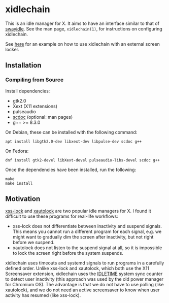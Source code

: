 # xidlechain

This is an idle manager for X. It aims to have an interface similar to that of
[swayidle](https://github.com/swaywm/swayidle).
See the man page, `xidlechain(1)`, for instructions on configuring xidlechain.

See [here](examples/idle.sh) for an example on how to use xidlechain with
an external screen locker.

## Installation

### Compiling from Source

Install dependencies:

* gtk2.0
* Xext (X11 extensions)
* pulseaudio
* [scdoc](https://git.sr.ht/~sircmpwn/scdoc) (optional: man pages)
* g++ >= 8.3.0

On Debian, these can be installed with the following command:

    apt install libgtk2.0-dev libxext-dev libpulse-dev scdoc g++

On Fedora:

    dnf install gtk2-devel libXext-devel pulseaudio-libs-devel scdoc g++

Once the dependencies have been installed, run the following:

    make
    make install

## Motivation

[xss-lock](https://bitbucket.org/raymonad/xss-lock) and
[xautolock](https://github.com/l0b0/xautolock) are two popular idle managers
for X. I found it difficult to use these programs for real-life workflows:

* xss-lock does not differentiate between inactivity and suspend signals. This
  means you cannot run a different program for each signal, e.g. we might want
  to gradually dim the screen after inactivity, but not right before we suspend.
* xautolock does not listen to the suspend signal at all, so it is impossible
  to lock the screen right before the system suspends.

xidlechain uses timeouts and systemd signals to run programs in a carefully
defined order. Unlike xss-lock and xautolock, which both use the X11 Screensaver
extension, xidlechain uses the
[IDLETIME](https://gitlab.freedesktop.org/xorg/xserver/-/commit/7e2c935920cafadbd87c351f1a3239932864fb90)
system sync counter to detect user inactivity (this approach was used by the
old power manager for Chromium OS). The advantage is that we do not have to
use polling (like xautolock), and we do not need an active screensaver to
know when user activity has resumed (like xss-lock).

